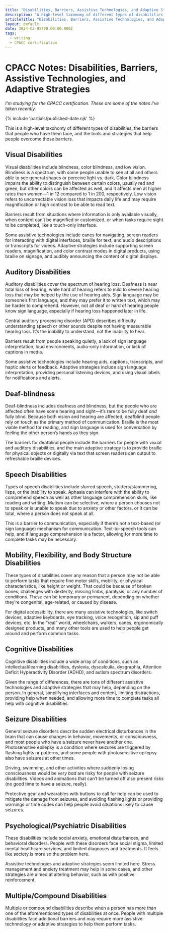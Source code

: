 ```yaml
---
title: "Disabilities, Barriers, Assistive Technologies, and Adaptive Strategies - CPACC Notes - Writing - Dustin Whisman"
description: "A high-level taxonomy of different types of disabilities, the barriers that people who have them face, and the tools and strategies that help people overcome those barriers."
articleTitle: "Disabilities, Barriers, Assistive Technologies, and Adaptive Strategies"
layout: default
date: 2024-02-05T00:00:00.000Z
tags:
  - writing
  - CPACC certification
---
```


# CPACC Notes: Disabilities, Barriers, Assistive Technologies, and Adaptive Strategies

_I'm studying for the CPACC certification. These are some of the notes I've taken recently._

{% include 'partials/published-date.njk' %}

This is a high-level taxonomy of different types of disabilities, the barriers that people who have them face, and the tools and strategies that help people overcome those barriers.

## Visual Disabilities

Visual disabilities include blindness, color blindness, and low vision. Blindness is a spectrum, with some people unable to see at all and others able to see general shapes or perceive light vs. dark. Color blindness impairs the ability to distinguish between certain colors, usually red and green, but other colors can be affected as well, and it affects men at higher rates than women—1 in 12 compared to 1 in 200, respectively. Low vision refers to uncorrectable vision loss that impacts daily life and may require magnification or high contrast to be able to read text.

Barriers result from situations where information is only available visually, when content can’t be magnified or customized, or when tasks require sight to be completed, like a touch-only interface.

Some assistive technologies include canes for navigating, screen readers for interacting with digital interfaces, braille for text, and audio descriptions or transcripts for videos. Adaptive strategies include supporting screen readers, magnification, and color contrast modes in digital products, using braille on signage, and audibly announcing the content of digital displays.

## Auditory Disabilities

Auditory disabilities cover the spectrum of hearing loss. Deafness is near total loss of hearing, while hard of hearing refers to mild to severe hearing loss that may be helped by the use of hearing aids. Sign language may be someone’s first language, and they may prefer it to written text, which may be harder to comprehend. However, not all deaf or hard of hearing people know sign language, especially if hearing loss happened later in life.

Central auditory processing disorder (APD) describes difficulty understanding speech or other sounds despite not having measurable hearing loss. It’s the inability to understand, not the inability to hear.

Barriers result from people speaking quietly, a lack of sign language interpretation, loud environments, audio-only information, or lack of captions in media.

Some assistive technologies include hearing aids, captions, transcripts, and haptic alerts or feedback. Adaptive strategies include sign language interpretation, providing personal listening devices, and using visual labels for notifications and alerts.

## Deaf-blindness

Deaf-blindness includes deafness and blindness, but the people who are affected often have some hearing and sight—it’s rare to be fully deaf _and_ fully blind. Because both vision and hearing are affected, deafblind people rely on touch as the primary method of communication. Braille is the most viable method for reading, and sign language is used for conversation by feeling the other person’s hands as they sign.

The barriers for deafblind people include the barriers for people with visual and auditory disabilities, and the main adaptive strategy is to provide braille for physical objects or digitally via text that screen readers can output to refreshable braille devices.

## Speech Disabilities

Types of speech disabilities include slurred speech, stutters/stammering, lisps, or the inability to speak. Aphasia can interfere with the ability to comprehend speech as well as other language comprehension skills, like reading and writing. Mutism can be selective, where a person chooses not to speak or is unable to speak due to anxiety or other factors, or it can be total, where a person does not speak at all.

This is a barrier to communication, especially if there’s not a text-based (or sign language) mechanism for communication. Text-to-speech tools can help, and if language comprehension is a factor, allowing for more time to complete tasks may be necessary.

## Mobility, Flexibility, and Body Structure Disabilities

These types of disabilities cover any reason that a person may not be able to perform tasks that require fine motor skills, mobility, or physical characteristics, like height or weight. That could be because of broken bones, challenges with dexterity, missing limbs, paralysis, or any number of conditions. These can be temporary or permanent, depending on whether they’re congenital, age-related, or caused by disease.

For digital accessibility, there are many assistive technologies, like switch devices, adaptive keyboards, eye tracking, voice recognition, sip and puff devices, etc. In the “real” world, wheelchairs, walkers, canes, ergonomically designed products, and many other tools are used to help people get around and perform common tasks.

## Cognitive Disabilities

Cognitive disabilities include a wide array of conditions, such as intellectual/learning disabilities, dyslexia, dyscalculia, dysgraphia, Attention Deficit Hyperactivity Disorder (ADHD), and autism spectrum disorders.

Given the range of differences, there are tons of different assistive technologies and adaptive strategies that may help, depending on the person. In general, simplifying interfaces and content, limiting distractions, providing help when needed, and allowing more time to complete tasks all help with cognitive disabilities.

## Seizure Disabilities

General seizure disorders describe sudden electrical disturbances in the brain that can cause changes in behavior, movements, or consciousness, and most people who have a seizure never have another one. Photosensitive epilepsy is a condition where seizures are triggered by flashing lights or patterns, and some people with photosensitive epilepsy also have seizures at other times.

Driving, swimming, and other activities where suddenly losing consciousness would be _very bad_ are risky for people with seizure disabilities. Videos and animations that can’t be turned off also present risks (no good time to have a seizure, really).

Protective gear and wearables with buttons to call for help can be used to mitigate the damage from seizures, and avoiding flashing lights or providing warnings or time codes can help people avoid situations likely to cause seizures.

## Psychological/Psychiatric Disabilities

These disabilities include social anxiety, emotional disturbances, and behavioral disorders. People with these disorders face social stigma, limited mental healthcare services, and limited diagnoses and treatments. It feels like society is more so the problem here.

Assistive technologies and adaptive strategies seem limited here. Stress management and anxiety treatment may help in some cases, and other strategies are aimed at altering behavior, such as with positive reinforcement.

## Multiple/Compound Disabilities

Multiple or compound disabilities describe when a person has more than one of the aforementioned types of disabilities at once. People with multiple disabilities face additional barriers and may require more assistive technnology or adaptive strategies to help them perform tasks.
